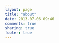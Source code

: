```yaml
---
layout: page
title: "about"
date: 2013-07-06 09:46
comments: true
sharing: true
footer: true
---
```

